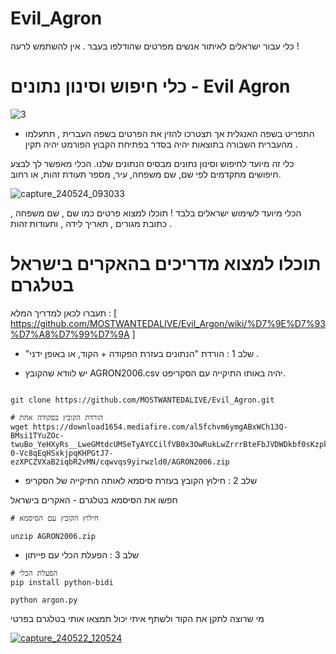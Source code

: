 # Evil_Agron
כלי עבור ישראלים לאיתור אנשים מפרטים שהודלפו בעבר . אין להשתמש לרעה ! 

# כלי חיפוש וסינון נתונים - Evil Agron

![3](https://github.com/MOSTWANTEDALIVE/Evil_Agron/assets/109408836/1770f174-49bb-4343-82ba-6f1d1789396e)

* התפריט בשפה האנגלית אך תצטרכו להזין את הפרטים בשפה העברית , תתעלמו מהעברית השבורה בתוצאות יהיה בסדר בפתיחת הקבוץ הפורמט יהיה תקין .

כלי זה מיועד לחיפוש וסינון נתונים מבסיס הנתונים שלנו. הכלי מאפשר לך לבצע חיפושים מתקדמים לפי שם, שם משפחה, עיר, מספר תעודת זהות, או רחוב.

![capture_240524_093033](https://github.com/MOSTWANTEDALIVE/Evil_Agron/assets/109408836/5115486d-3e4d-4073-8df6-9324bc3f80e3)

הכלי מיועד לשימוש ישראלים בלבד !
תוכלו למצוא פרטים כמו שם , שם משפחה , כתובת מגורים , תאריך לידה , ותעודות זהות .

# תוכלו למצוא מדריכים בהאקרים בישראל בטלגרם  

תעברו לכאן למדריך המלא : [
https://github.com/MOSTWANTEDALIVE/Evil_Argon/wiki/%D7%9E%D7%93%D7%A8%D7%99%D7%9A ]


* "שלב 1 : הורדת "הנתונים בעזרת הפקודה + הקוד, או באופן ידני .

* יש לוודא שהקובץ AGRON2006.csv יהיה באותו התיקייה עם הסקריפט.


```shell

git clone https://github.com/MOSTWANTEDALIVE/Evil_Agron.git
```




```shell
# הורדת הקובץ בפקודה אחת 
wget https://download1654.mediafire.com/al5fchvm6ymgABxWCh13Q-BMsi1TYuZOc-twuBo_YeHXyRs__LweGMtdcUMSeTyAYCCilfVB0x3OwRukLwZrrrBteFbJVDWDkbf0sKzpkrAlexdRNb8qOSGSVlwWohrUs-0-Vc8qEqHSxkjpqKHPGtJ7-ezXPCZVXaB2iqbR2vMN/cqwvqs9yirwzld0/AGRON2006.zip
```

* שלב 2 : חילוץ הקובץ בעזרת סיסמא לאותה התיקייה של הסקריפ

חפשו את הסיסמא בטלגרם - האקרים בישראל


```shell
# חילוץ הקובץ עם הסיסמא

unzip AGRON2006.zip
```


* שלב 3 : הפעלת הכלי עם פייתון
```shell
# הפעלת הכלי
pip install python-bidi

python argon.py

```


מי שרוצה לתקן את הקוד ולשתף איתי יכול תמצאו אותי בטלגרם בפרטי 


[
![capture_240522_120524](https://github.com/MOSTWANTEDALIVE/Evil_Agron/assets/109408836/479e2469-cc97-484c-b1d6-b043f18d01ed)
](https://t.me/IsraeliHackers)
